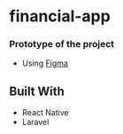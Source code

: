 # financial-app

### Prototype of the project
 - Using [Figma](https://www.figma.com/file/RMWfTLJetoShrpGGM8Gl9e/Financial-Assistant-App?node-id=0%3A1)
## Built With

- React Native
- Laravel
